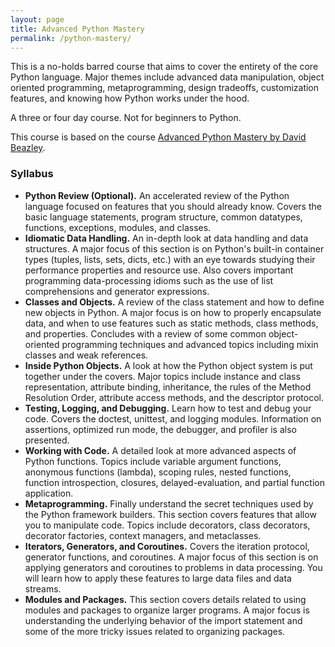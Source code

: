```yaml
---
layout: page
title: Advanced Python Mastery
permalink: /python-mastery/
---
```



This is a no-holds barred course that aims to cover the entirety of the core Python language. Major themes include advanced data manipulation, object oriented programming, metaprogramming, design tradeoffs, customization features, and knowing how Python works under the hood. 

A three or four day course. Not for beginners to Python.

This course is based on the course [Advanced Python Mastery by David Beazley](https://dabeaz.com/pythonmastery.html).

### Syllabus

* **Python Review (Optional).** An accelerated review of the Python language focused on features that you should already know. Covers the basic language statements, program structure, common datatypes, functions, exceptions, modules, and classes.
* **Idiomatic Data Handling.** An in-depth look at data handling and data structures. A major focus of this section is on Python's built-in container types (tuples, lists, sets, dicts, etc.) with an eye towards studying their performance properties and resource use. Also covers important programming data-processing idioms such as the use of list comprehensions and generator expressions.
* **Classes and Objects.** A review of the class statement and how to define new objects in Python. A major focus is on how to properly encapsulate data, and when to use features such as static methods, class methods, and properties. Concludes with a review of some common object-oriented programming techniques and advanced topics including mixin classes and weak references.
* **Inside Python Objects.** A look at how the Python object system is put together under the covers. Major topics include instance and class representation, attribute binding, inheritance, the rules of the Method Resolution Order, attribute access methods, and the descriptor protocol.
* **Testing, Logging, and Debugging.** Learn how to test and debug your code. Covers the doctest, unittest, and logging modules. Information on assertions, optimized run mode, the debugger, and profiler is also presented.
* **Working with Code.** A detailed look at more advanced aspects of Python functions. Topics include variable argument functions, anonymous functions (lambda), scoping rules, nested functions, function introspection, closures, delayed-evaluation, and partial function application.
* **Metaprogramming.** Finally understand the secret techniques used by the Python framework builders. This section covers features that allow you to manipulate code. Topics include decorators, class decorators, decorator factories, context managers, and metaclasses.
* **Iterators, Generators, and Coroutines.** Covers the iteration protocol, generator functions, and coroutines. A major focus of this section is on applying generators and coroutines to problems in data processing. You will learn how to apply these features to large data files and data streams.
* **Modules and Packages.** This section covers details related to using modules and packages to organize larger programs. A major focus is understanding the underlying behavior of the import statement and some of the more tricky issues related to organizing packages.
